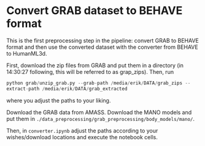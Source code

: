 # Convert GRAB dataset to BEHAVE format

This is the first preprocessing step in the pipeline: convert GRAB to BEHAVE format and then use the converted dataset with the converter from BEHAVE to HumanML3d.

First, download the zip files from GRAB and put them in a directory (in 14:30:27 following, this will be referred to as grap_zips). Then, run

```python
python grab/unzip_grab.py --grab-path /media/erik/DATA/grab_zips --
extract-path /media/erik/DATA/grab_extracted
```

where you adjust the paths to your liking.

Download the GRAB data from AMASS. Download the MANO models and put them in `./data_preprocessing/grab_preprocessing/body_models/mano/`. 

Then, in `converter.ipynb` adjust the paths according to your wishes/download locations and execute the notebook cells.





